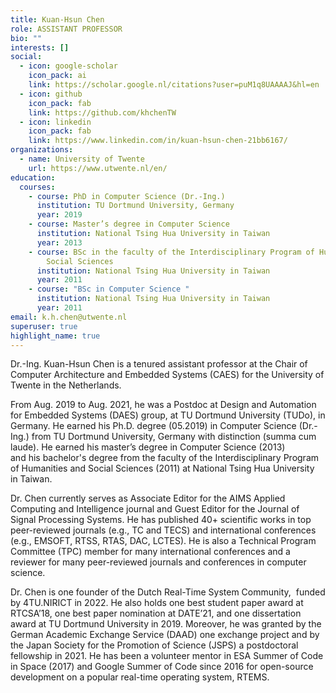 ```yaml
---
title: Kuan-Hsun Chen
role: ASSISTANT PROFESSOR
bio: ""
interests: []
social:
  - icon: google-scholar
    icon_pack: ai
    link: https://scholar.google.nl/citations?user=puM1q8UAAAAJ&hl=en
  - icon: github
    icon_pack: fab
    link: https://github.com/khchenTW
  - icon: linkedin
    icon_pack: fab
    link: https://www.linkedin.com/in/kuan-hsun-chen-21bb6167/
organizations:
  - name: University of Twente
    url: https://www.utwente.nl/en/
education:
  courses:
    - course: PhD in Computer Science (Dr.-Ing.)
      institution: TU Dortmund University, Germany
      year: 2019
    - course: Master’s degree in Computer Science
      institution: National Tsing Hua Uni­ver­sity in Taiwan
      year: 2013
    - course: BSc in the faculty of the Interdisciplinary Program of Humanities and
        Social Sciences
      institution: National Tsing Hua Uni­ver­sity in Taiwan
      year: 2011
    - course: "BSc in Computer Science "
      institution: National Tsing Hua Uni­ver­sity in Taiwan
      year: 2011
email: k.h.chen@utwente.nl
superuser: true
highlight_name: true
---
```

<!--StartFragment-->

Dr.-Ing. Kuan-Hsun Chen is a tenured assistant professor at the Chair of Computer Architecture and Embedded Systems (CAES) for the University of Twente in the Netherlands.

From Aug. 2019 to Aug. 2021, he was a Postdoc at Design and Automation for Embedded Systems (DAES) group, at TU Dort­mund Uni­ver­sity (TUDo), in Germany. He earned his Ph.D. degree (05.2019) in Computer Science (Dr.-Ing.) from TU Dortmund University, Germany with distinction (summa cum laude). He earned his master’s degree in Computer Science (2013) and his bachelor's degree from the faculty of the Interdisciplinary Program of Humanities and Social Sciences (2011) at National Tsing Hua Uni­ver­sity in Taiwan.

Dr. Chen currently serves as Associate Editor for the AIMS Applied Computing and Intelligence journal and Guest Editor for the Journal of Signal Processing Systems. He has published 40+ scientific works in top peer-reviewed journals (e.g., TC and TECS) and international conferences (e.g., EMSOFT, RTSS, RTAS, DAC, LCTES). He is also a Technical Program Committee (TPC) member for many international conferences and a reviewer for many peer-reviewed journals and conferences in computer science.

Dr. Chen is one founder of the Dutch Real-Time System Community,  funded by 4TU.NIRICT in 2022. He also holds one best student paper award at RTCSA’18, one best paper nomination at DATE’21, and one dissertation award at TU Dortmund University in 2019. Moreover, he was granted by the German Academic Exchange Service (DAAD) one exchange project and by the Japan Society for the Promotion of Science (JSPS) a postdoctoral fellowship in 2021. He has been a volunteer mentor in ESA Summer of Code in Space (2017) and Google Summer of Code since 2016 for open-source development on a popular real-time operating system, RTEMS.

<!--EndFragment-->
